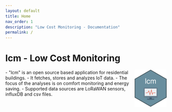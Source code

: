 ```yaml
---
layout: default
title: Home
nav_order: 1
description: "Low Cost Monitoring - Documentation"
permalink: /
---
```

# lcm - Low Cost Monitoring
<img src="https://github.com/hslu-ige-laes/lcm/raw/master/docs/assets/images/lcm.png" width="100" align="right" class="inline"/>
- "lcm" is an open source based application for residential buildings.
- It fetches, stores and analyzes IoT data.
- The focus of the analyses is on comfort monitoring and energy saving.
- Supported data sources are LoRaWAN sensors, influxDB and csv files.
